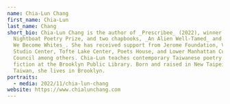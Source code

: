 ```yaml
---
name: Chia-Lun Chang
first_name: Chia-Lun
last_name: Chang
short_bio: Chia-Lun Chang is the author of _Prescribee_ (2022), winner of the
  Nightboat Poetry Prize, and two chapbooks, _An Alien Well-Tamed_ and _One Day
  We Become Whites_. She has received support from Jerome Foundation, Vermont
  Studio Center, Tofte Lake Center, Poets House, and Lower Manhattan Cultural
  Council among others. Chia-Lun teaches contemporary Taiwanese poetry and
  fiction at the Brooklyn Public Library. Born and raised in New Taipei City,
  Taiwan, she lives in Brooklyn.
portraits:
  - media: 2022/11/chia-lun-chang
website: https://www.chialunchang.com
---
```


